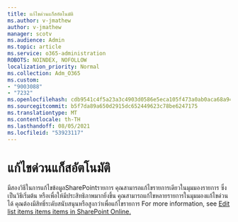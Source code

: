 ```yaml
---
title: แก้ไขด่วนแก็สอัตโนมัติ
ms.author: v-jmathew
author: v-jmathew
manager: scotv
ms.audience: Admin
ms.topic: article
ms.service: o365-administration
ROBOTS: NOINDEX, NOFOLLOW
localization_priority: Normal
ms.collection: Adm_O365
ms.custom:
- "9003088"
- "7232"
ms.openlocfilehash: cdb9541c4f5a23a3c4903d0586e5eca105f473a0ab0aca68a948fdcac2363edd
ms.sourcegitcommit: b5f7da89a650d2915dc652449623c78be6247175
ms.translationtype: MT
ms.contentlocale: th-TH
ms.lasthandoff: 08/05/2021
ms.locfileid: "53923117"
---
```

# <a name="quick-edit-autosuggest"></a>แก้ไขด่วนแก็สอัตโนมัติ

มีสองวิธีในการแก้ไขข้อมูลSharePointรายการ คุณสามารถแก้ไขรายการเดียวในมุมมองรายการ ซึ่งเป็นวิธีเริ่มต้น หรือเพื่อให้มีประสิทธิภาพมากยิ่งขึ้น คุณสามารถแก้ไขหลายรายการในมุมมองแก้ไขด่วนได้ คุณต้องมีสิทธิ์ระดับสนับสนุนหรือสูงกว่าเพื่อแก้ไขรายการ For more information, see [Edit list items items items in SharePoint Online.](https://support.microsoft.com/office/dac1a1c3-a80b-4082-ba57-715cf613d0f7)
